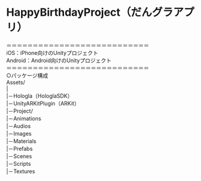 # HappyBirthdayProject（だんグラアプリ）  
＝＝＝＝＝＝＝＝＝＝＝＝＝＝＝＝＝＝＝＝＝＝＝＝＝＝＝  
iOS：iPhone向けのUnityプロジェクト  
Android：Android向けのUnityプロジェクト  
＝＝＝＝＝＝＝＝＝＝＝＝＝＝＝＝＝＝＝＝＝＝＝＝＝＝＝  
○パッケージ構成  
Assets/  
   |  
   |－Hologla（HologlaSDK）  
   |－UnityARKitPlugin（ARKit）  
   |－Project/  
          |－Animations  
          |－Audios  
          |－Images  
          |－Materials  
          |－Prefabs  
          |－Scenes  
          |－Scripts  
          |－Textures  

